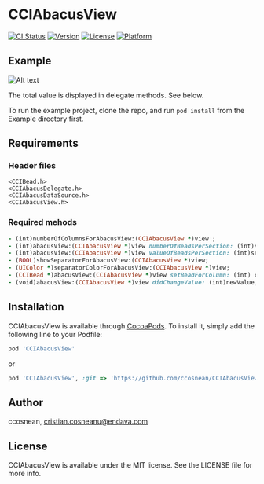 # CCIAbacusView

[![CI Status](http://img.shields.io/travis/ccosnean/CCIAbacusView.svg?style=flat)](https://travis-ci.org/ccosnean/CCIAbacusView)
[![Version](https://img.shields.io/cocoapods/v/CCIAbacusView.svg?style=flat)](http://cocoapods.org/pods/CCIAbacusView)
[![License](https://img.shields.io/cocoapods/l/CCIAbacusView.svg?style=flat)](http://cocoapods.org/pods/CCIAbacusView)
[![Platform](https://img.shields.io/cocoapods/p/CCIAbacusView.svg?style=flat)](http://cocoapods.org/pods/CCIAbacusView)

## Example

![Alt text](https://github.com/ccosnean/CCIAbacusView/blob/master/CCIAbacusView/Assets/CCIAbacusViewDemo.gif)

The total value is displayed in delegate methods. See below.

To run the example project, clone the repo, and run `pod install` from the Example directory first.

## Requirements

### Header files
    <CCIBead.h>
    <CCIAbacusDelegate.h>
    <CCIAbacusDataSource.h>
    <CCIAbacusView.h>

### Required mehods

```ruby
- (int)numberOfColumnsForAbacusView:(CCIAbacusView *)view ;
- (int)abacusView:(CCIAbacusView *)view numberOfBeadsPerSection: (int)sectionNumber;
- (int)abacusView:(CCIAbacusView *)view valueOfBeadsPerSection: (int)sectionNumber;
- (BOOL)showSeparatorForAbacusView:(CCIAbacusView *)view;
- (UIColor *)separatorColorForAbacusView:(CCIAbacusView *)view;
- (CCIBead *)abacusView:(CCIAbacusView *)view setBeadForColumn: (int) column withIndex: (int)index;
- (void)abacusView:(CCIAbacusView *)view didChangeValue: (int)newValue;
```
## Installation

CCIAbacusView is available through [CocoaPods](http://cocoapods.org). To install
it, simply add the following line to your Podfile:

```ruby
pod 'CCIAbacusView'
```
or

```ruby
pod 'CCIAbacusView', :git => 'https://github.com/ccosnean/CCIAbacusView.git'
```

## Author

ccosnean, cristian.cosneanu@endava.com

## License

CCIAbacusView is available under the MIT license. See the LICENSE file for more info.

